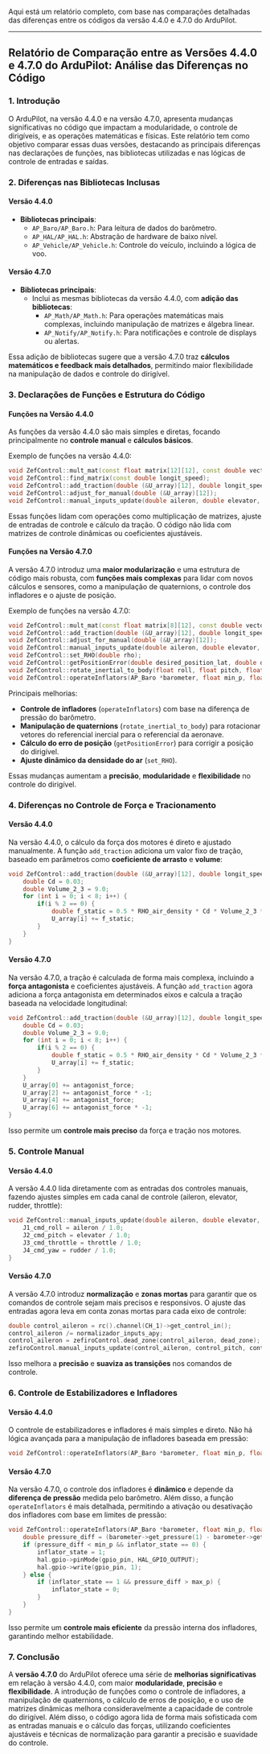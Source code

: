 Aqui está um relatório completo, com base nas comparações detalhadas das diferenças entre os códigos da versão 4.4.0 e 4.7.0 do ArduPilot.

---

## **Relatório de Comparação entre as Versões 4.4.0 e 4.7.0 do ArduPilot: Análise das Diferenças no Código**

### **1. Introdução**
O ArduPilot, na versão 4.4.0 e na versão 4.7.0, apresenta mudanças significativas no código que impactam a modularidade, o controle de dirigíveis, e as operações matemáticas e físicas. Este relatório tem como objetivo comparar essas duas versões, destacando as principais diferenças nas declarações de funções, nas bibliotecas utilizadas e nas lógicas de controle de entradas e saídas.

### **2. Diferenças nas Bibliotecas Inclusas**

#### **Versão 4.4.0**
- **Bibliotecas principais**:
  - `AP_Baro/AP_Baro.h`: Para leitura de dados do barômetro.
  - `AP_HAL/AP_HAL.h`: Abstração de hardware de baixo nível.
  - `AP_Vehicle/AP_Vehicle.h`: Controle do veículo, incluindo a lógica de voo.

#### **Versão 4.7.0**
- **Bibliotecas principais**:
  - Inclui as mesmas bibliotecas da versão 4.4.0, com **adição das bibliotecas**:
    - `AP_Math/AP_Math.h`: Para operações matemáticas mais complexas, incluindo manipulação de matrizes e álgebra linear.
    - `AP_Notify/AP_Notify.h`: Para notificações e controle de displays ou alertas.

Essa adição de bibliotecas sugere que a versão 4.7.0 traz **cálculos matemáticos e feedback mais detalhados**, permitindo maior flexibilidade na manipulação de dados e controle do dirigível.

### **3. Declarações de Funções e Estrutura do Código**

#### **Funções na Versão 4.4.0**
As funções da versão 4.4.0 são mais simples e diretas, focando principalmente no **controle manual** e **cálculos básicos**.

Exemplo de funções na versão 4.4.0:
```cpp
void ZefControl::mult_mat(const float matrix[12][12], const double vector[12], double (&results)[12]);
void ZefControl::find_matrix(const double longit_speed);
void ZefControl::add_traction(double (&U_array)[12], double longit_speed);
void ZefControl::adjust_for_manual(double (&U_array)[12]);
void ZefControl::manual_inputs_update(double aileron, double elevator, double rudder, double throttle, double right_switch, double left_switch);
```
Essas funções lidam com operações como multiplicação de matrizes, ajuste de entradas de controle e cálculo da tração. O código não lida com matrizes de controle dinâmicas ou coeficientes ajustáveis.

#### **Funções na Versão 4.7.0**
A versão 4.7.0 introduz uma **maior modularização** e uma estrutura de código mais robusta, com **funções mais complexas** para lidar com novos cálculos e sensores, como a manipulação de quaternions, o controle dos infladores e o ajuste de posição.

Exemplo de funções na versão 4.7.0:
```cpp
void ZefControl::mult_mat(const float matrix[8][12], const double vector[12], double (&results)[12]);
void ZefControl::add_traction(double (&U_array)[12], double longit_speed);
void ZefControl::adjust_for_manual(double (&U_array)[12]);
void ZefControl::manual_inputs_update(double aileron, double elevator, double rudder, double throttle, double right_switch, double left_switch);
void ZefControl::set_RHO(double rho);
void ZefControl::getPositionError(double desired_position_lat, double desired_position_long, double desired_position_alt, double current_position_lat, double current_position_long, double current_position_alt, double azimute, double (&ret_errors)[3]);
void ZefControl::rotate_inertial_to_body(float roll, float pitch, float yaw, const Vector3f &inertial_vector);
void ZefControl::operateInflators(AP_Baro *barometer, float min_p, float max_p, int deactivate_unit);
```
Principais melhorias:
- **Controle de infladores** (`operateInflators`) com base na diferença de pressão do barômetro.
- **Manipulação de quaternions** (`rotate_inertial_to_body`) para rotacionar vetores do referencial inercial para o referencial da aeronave.
- **Cálculo do erro de posição** (`getPositionError`) para corrigir a posição do dirigível.
- **Ajuste dinâmico da densidade do ar** (`set_RHO`).

Essas mudanças aumentam a **precisão**, **modularidade** e **flexibilidade** no controle do dirigível.

### **4. Diferenças no Controle de Força e Tracionamento**

#### **Versão 4.4.0**
Na versão 4.4.0, o cálculo da força dos motores é direto e ajustado manualmente. A função `add_traction` adiciona um valor fixo de tração, baseado em parâmetros como **coeficiente de arrasto** e **volume**:
```cpp
void ZefControl::add_traction(double (&U_array)[12], double longit_speed) {
    double Cd = 0.03;
    double Volume_2_3 = 9.0;
    for (int i = 0; i < 8; i++) {
        if(i % 2 == 0) {
            double f_static = 0.5 * RHO_air_density * Cd * Volume_2_3 * (powf(longit_speed, 2) / 4);
            U_array[i] += f_static;
        }
    }
}
```

#### **Versão 4.7.0**
Na versão 4.7.0, a tração é calculada de forma mais complexa, incluindo a **força antagonista** e coeficientes ajustáveis. A função `add_traction` agora adiciona a força antagonista em determinados eixos e calcula a tração baseada na velocidade longitudinal:
```cpp
void ZefControl::add_traction(double (&U_array)[12], double longit_speed) {
    double Cd = 0.03;
    double Volume_2_3 = 9.0;
    for (int i = 0; i < 8; i++) {
        if(i % 2 == 0) {
            double f_static = 0.5 * RHO_air_density * Cd * Volume_2_3 * (powf(longit_speed, 2) / 4);
            U_array[i] += f_static;
        }
    }
    U_array[0] += antagonist_force;
    U_array[2] += antagonist_force * -1;
    U_array[4] += antagonist_force;
    U_array[6] += antagonist_force * -1;
}
```
Isso permite um **controle mais preciso** da força e tração nos motores.

### **5. Controle Manual**

#### **Versão 4.4.0**
A versão 4.4.0 lida diretamente com as entradas dos controles manuais, fazendo ajustes simples em cada canal de controle (aileron, elevator, rudder, throttle):
```cpp
void ZefControl::manual_inputs_update(double aileron, double elevator, double rudder, double throttle, double right_switch, double left_switch) {
    J1_cmd_roll = aileron / 1.0;
    J2_cmd_pitch = elevator / 1.0;
    J3_cmd_throttle = throttle / 1.0;
    J4_cmd_yaw = rudder / 1.0;
}
```

#### **Versão 4.7.0**
A versão 4.7.0 introduz **normalização** e **zonas mortas** para garantir que os comandos de controle sejam mais precisos e responsivos. O ajuste das entradas agora leva em conta zonas mortas para cada eixo de controle:
```cpp
double control_aileron = rc().channel(CH_1)->get_control_in();
control_aileron /= normalizador_inputs_apy;
control_aileron = zefiroControl.dead_zone(control_aileron, dead_zone);
zefiroControl.manual_inputs_update(control_aileron, control_pitch, control_yaw, control_throttle, control_right_switch, control_left_switch);
```
Isso melhora a **precisão** e **suaviza as transições** nos comandos de controle.

### **6. Controle de Estabilizadores e Infladores**

#### **Versão 4.4.0**
O controle de estabilizadores e infladores é mais simples e direto. Não há lógica avançada para a manipulação de infladores baseada em pressão:
```cpp
void ZefControl::operateInflators(AP_Baro *barometer, float min_p, float max_p, int deactivate_unit);
```

#### **Versão 4.7.0**
Na versão 4.7.0, o controle dos infladores é **dinâmico** e depende da **diferença de pressão** medida pelo barômetro. Além disso, a função `operateInflators` é mais detalhada, permitindo a ativação ou desativação dos infladores com base em limites de pressão:
```cpp
void ZefControl::operateInflators(AP_Baro *barometer, float min_p, float max_p, int deactivate_unit) {
    double pressure_diff = (barometer->get_pressure(1) - barometer->get_pressure(0)) * 0.01;
    if (pressure_diff < min_p && inflator_state == 0) {
        inflator_state = 1;
        hal.gpio->pinMode(gpio_pin, HAL_GPIO_OUTPUT);
        hal.gpio->write(gpio_pin, 1);
    } else {
        if (inflator_state == 1 && pressure_diff > max_p) {
            inflator_state = 0;
        }
    }
}
```
Isso permite um **controle mais eficiente** da pressão interna dos infladores, garantindo melhor estabilidade.

### **7. Conclusão**

A **versão 4.7.0** do ArduPilot oferece uma série de **melhorias significativas** em relação à versão 4.4.0, com maior **modularidade**, **precisão** e **flexibilidade**. A introdução de funções como o controle de infladores, a manipulação de quaternions, o cálculo de erros de posição, e o uso de matrizes dinâmicas melhora consideravelmente a capacidade de controle do dirigível. Além disso, o código agora lida de forma mais sofisticada com as entradas manuais e o cálculo das forças, utilizando coeficientes ajustáveis e técnicas de normalização para garantir a precisão e suavidade do controle.

